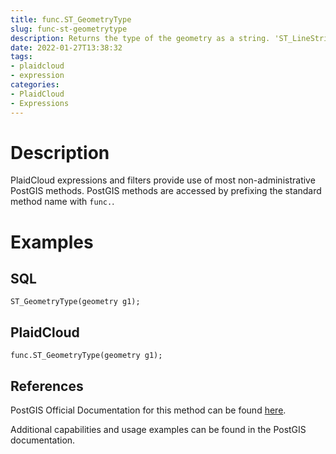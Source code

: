 ```yaml
---
title: func.ST_GeometryType
slug: func-st-geometrytype
description: Returns the type of the geometry as a string. 'ST_LineString', 'ST_Polygon','ST_MultiPolygon'
date: 2022-01-27T13:38:32
tags:
- plaidcloud
- expression
categories:
- PlaidCloud
- Expressions
---
```



# Description


PlaidCloud expressions and filters provide use of most non-administrative PostGIS methods. PostGIS methods are accessed by prefixing the standard method name with `func.`.



# Examples


## SQL



```
ST_GeometryType(geometry g1);
```


## PlaidCloud



```
func.ST_GeometryType(geometry g1);
```


## References


PostGIS Official Documentation for this method can be found [here](https://postgis.net/docs/manual-3.1/ST_GeometryType.html).



Additional capabilities and usage examples can be found in the PostGIS documentation.

